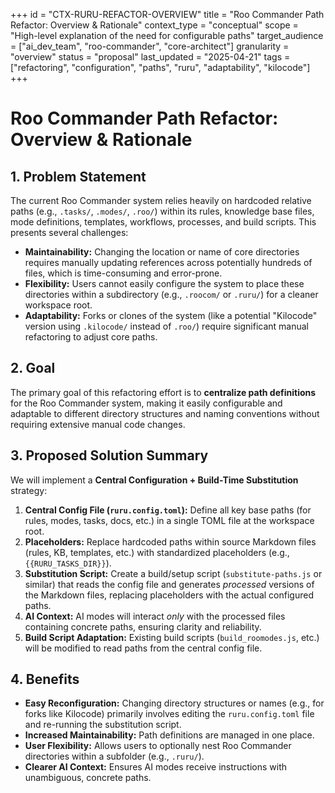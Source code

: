 +++
id = "CTX-RURU-REFACTOR-OVERVIEW"
title = "Roo Commander Path Refactor: Overview & Rationale"
context_type = "conceptual"
scope = "High-level explanation of the need for configurable paths"
target_audience = ["ai_dev_team", "roo-commander", "core-architect"]
granularity = "overview"
status = "proposal"
last_updated = "2025-04-21"
tags = ["refactoring", "configuration", "paths", "ruru", "adaptability", "kilocode"]
+++

# Roo Commander Path Refactor: Overview & Rationale

## 1. Problem Statement

The current Roo Commander system relies heavily on hardcoded relative paths (e.g., `.tasks/`, `.modes/`, `.roo/`) within its rules, knowledge base files, mode definitions, templates, workflows, processes, and build scripts. This presents several challenges:

*   **Maintainability:** Changing the location or name of core directories requires manually updating references across potentially hundreds of files, which is time-consuming and error-prone.
*   **Flexibility:** Users cannot easily configure the system to place these directories within a subdirectory (e.g., `.roocom/` or `.ruru/`) for a cleaner workspace root.
*   **Adaptability:** Forks or clones of the system (like a potential "Kilocode" version using `.kilocode/` instead of `.roo/`) require significant manual refactoring to adjust core paths.

## 2. Goal

The primary goal of this refactoring effort is to **centralize path definitions** for the Roo Commander system, making it easily configurable and adaptable to different directory structures and naming conventions without requiring extensive manual code changes.

## 3. Proposed Solution Summary

We will implement a **Central Configuration + Build-Time Substitution** strategy:

1.  **Central Config File (`ruru.config.toml`):** Define all key base paths (for rules, modes, tasks, docs, etc.) in a single TOML file at the workspace root.
2.  **Placeholders:** Replace hardcoded paths within source Markdown files (rules, KB, templates, etc.) with standardized placeholders (e.g., `{{RURU_TASKS_DIR}}`).
3.  **Substitution Script:** Create a build/setup script (`substitute-paths.js` or similar) that reads the config file and generates *processed* versions of the Markdown files, replacing placeholders with the actual configured paths.
4.  **AI Context:** AI modes will interact *only* with the processed files containing concrete paths, ensuring clarity and reliability.
5.  **Build Script Adaptation:** Existing build scripts (`build_roomodes.js`, etc.) will be modified to read paths from the central config file.

## 4. Benefits

*   **Easy Reconfiguration:** Changing directory structures or names (e.g., for forks like Kilocode) primarily involves editing the `ruru.config.toml` file and re-running the substitution script.
*   **Increased Maintainability:** Path definitions are managed in one place.
*   **User Flexibility:** Allows users to optionally nest Roo Commander directories within a subfolder (e.g., `.ruru/`).
*   **Clearer AI Context:** Ensures AI modes receive instructions with unambiguous, concrete paths.